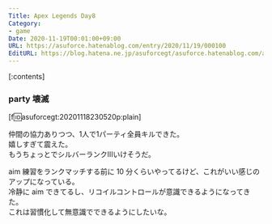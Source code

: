 ```yaml
---
Title: Apex Legends Day8
Category:
- game
Date: 2020-11-19T00:01:00+09:00
URL: https://asuforce.hatenablog.com/entry/2020/11/19/000100
EditURL: https://blog.hatena.ne.jp/asuforcegt/asuforce.hatenablog.com/atom/entry/26006613654286097
---
```


[:contents]

###  party 壊滅

[f:id:asuforcegt:20201118230520p:plain]

仲間の協力ありつつ、1人で1パーティ全員キルできた。  
嬉しすぎて震えた。  
もうちょっとでシルバーランクⅢいけそうだ。  

aim 練習をランクマッチする前に 10 分くらいやってるけど、これがいい感じのアップになっている。  
冷静に aim できてるし、リコイルコントロールが意識できるようになってきた。  
これは習慣化して無意識でできるようにしたいな。
